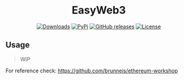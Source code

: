 <h1 align="center">
EasyWeb3
</h1>

<p align="center">
    <a href="https://pepy.tech/project/easyweb3/"><img alt="Downloads" src="https://img.shields.io/badge/dynamic/json?style=flat-square&maxAge=3600&label=downloads&query=$.total_downloads&url=https://api.pepy.tech/api/projects/easyweb3"></a>
    <a href="https://pypi.python.org/pypi/easyweb3/"><img alt="PyPi" src="https://img.shields.io/pypi/v/easyweb3.svg?style=flat-square"></a>
    <a href="https://github.com/labteral/easyweb3/releases"><img alt="GitHub releases" src="https://img.shields.io/github/release/labteral/easyweb3.svg?style=flat-square"></a>
    <a href="https://github.com/labteral/easyweb3/blob/master/LICENSE"><img alt="License" src="https://img.shields.io/github/license/labteral/easyweb3.svg?style=flat-square&color=green"></a>
</p>


## Usage
> WIP

For reference check: https://github.com/brunneis/ethereum-workshop
